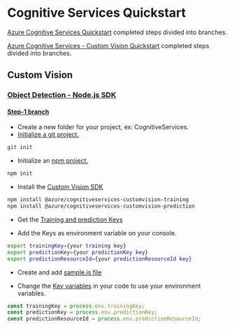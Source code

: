 # Cognitive Services Quickstart

[Azure Cognitive Services Quickstart](https://docs.microsoft.com/azure/cognitive-services/?WT.mc_id=CognitiveServicesQuickstart-github-ayyonet) completed steps divided into branches.


[Azure Cognitive Services - Custom Vision Quickstart](https://docs.microsoft.com/azure/cognitive-services/custom-vision-service/?WT.mc_id=CognitiveServicesQuickstart-github-ayyonet) completed steps divided into branches.

## Custom Vision

### [Object Detection - Node.js SDK](https://docs.microsoft.com/azure/cognitive-services/Custom-Vision-Service/node-tutorial-object-detection?WT.mc_id=CognitiveServicesQuickstart-github-ayyonet)

 ####  [Step-1 branch](https://github.com/Yonet/CognitiveServicesQuickstart/tree/step-1)

 - Create a new folder for your project, ex: CognitiveServices.
 - [Initialize a git project.](https://help.github.com/en/articles/adding-an-existing-project-to-github-using-the-command-line)

 ```bash
 git init
 ```

 - Initialize an [npm project.](https://docs.npmjs.com/creating-a-package-json-file)

 ```bash
 npm init
 ```

 - Install the [Custom Vision SDK](https://docs.microsoft.com/azure/cognitive-services/Custom-Vision-Service/node-tutorial-object-detection?WT.mc_id=CognitiveServicesQuickstart-github-ayyonet#install-the-custom-vision-sdk)

 ```bash
npm install @azure/cognitiveservices-customvision-training
npm install @azure/cognitiveservices-customvision-prediction
 ```

- Get the [Training and prediction Keys](https://docs.microsoft.com/azure/cognitive-services/Custom-Vision-Service/node-tutorial-object-detection?WT.mc_id=CognitiveServicesQuickstart-github-ayyonet#get-the-training-and-prediction-keys)

- Add the Keys as environment variable on your console.

```bash
export trainingKey={your training key}
export predictionKey={your predictionKey key}
export predictionResourceId={your predictionResourceId key}
```

 - Create and add [sample.js file](https://docs.microsoft.com/azure/cognitive-services/Custom-Vision-Service/node-tutorial-object-detection?WT.mc_id=#add-the-code)

 - Change the [Key variables](https://github.com/Yonet/CognitiveServicesQuickstart/blob/d5d9fab5e40791e0752f4ecad8ec5a753d67d7b8/sample.js#L7) in your code to use your environment variables.

 ```js
const trainingKey = process.env.trainingKey;
const predictionKey = process.env.predictionKey;
const predictionResourceId = process.env.predictionResourceId;
 ```

